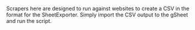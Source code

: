 Scrapers here are designed to run against websites to create a CSV in the format for the SheetExporter. Simply import the CSV output to the gSheet and run the script.